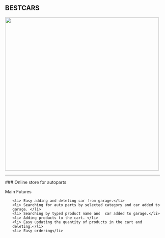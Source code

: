 ## BESTCARS



<img src="https://res.cloudinary.com/bestcar-bg/image/upload/v1637420109/Deniz%20Memduev/299-2996011_monitor-png-ipad-computer-monitors-software-jpg-computer_gwlh5v.png" width="500"  />
<hr/>
### Online store for autoparts

Main Futures
<ul>
 
    <li> Easy adding and deleting car from garage.</li>
    <li> Searching for auto parts by selected category and car added to garage. </li>
    <li> Searching by typed product name and  car added to garage.</li>
    <li> Adding products to the cart. </li>
    <li> Easy updating the quantity of products in the cart and deleting.</li>
    <li> Easy ordering</li>
<ul/>
